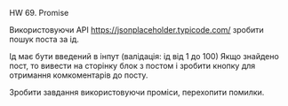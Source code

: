HW 69. Promise

Використовуючи API https://jsonplaceholder.typicode.com/ зробити пошук поста за ід.

Ід має бути введений в інпут (валідація: ід від 1 до 100) Якщо знайдено пост, то вивести на сторінку блок з постом і зробити кнопку для отримання комкоментарів до посту.

Зробити завдання використовуючи проміси, перехопити помилки.